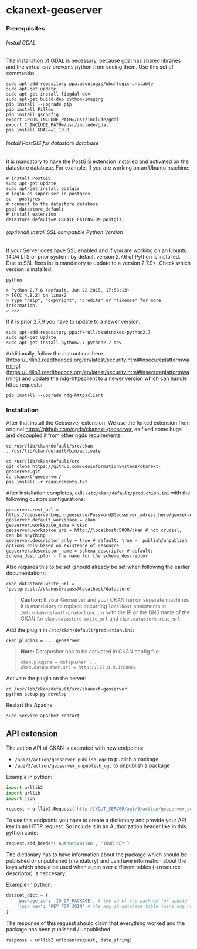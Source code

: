 # ckanext-geoserver

### Prerequisites

###### Install GDAL
The installation of GDAL is necessary, because gdal has shared libraries and the virtual env prevents python from seeing them. Use this set of commands:

```
sudo apt-add-repository ppa:ubuntugis/ubuntugis-unstable 
sudo apt-get update 
sudo apt-get install libgdal-dev
sudo apt-get build-dep python-imaging
pip install --upgrade pip
pip install Pillow
pip install gsconfig
export CPLUS_INCLUDE_PATH=/usr/include/gdal
export C_INCLUDE_PATH=/usr/include/gdal
pip install GDAL==1.10.0
```

###### Install PostGIS for datastore database
It is mandatory to have the PostGIS extension installed and activated on the datastore database. For example, if you are working on an Ubuntu machine:

```
# install PostGIS
sudo apt-get update
sudo apt-get install postgis
# login as superuser in postgres 
su - postgres
# connect to the datastore database
psql datastore_default
# install extension
datastore_default=# CREATE EXTENSION postgis;
```

###### (optional) Install SSL compatible Python Version
If your Server does have SSL enabled and if you are working on an Ubuntu 14.04 LTS or prior system: by default version 2.7.6 of Python is installed. Due to SSL fixes ist is mandatory to update to a version 2.7.9+. Check which version is installed: 

```
python 

> Python 2.7.6 (default, Jun 22 2015, 17:58:13) 
> [GCC 4.8.2] on linux2
> Type "help", "copyright", "credits" or "license" for more information.
> >>> 

```

If it is prior 2.7.9 you have to update to a newer version:

```
sudo apt-add-repository ppa:fkrull/deadsnakes-python2.7
sudo apt-get update
sudo apt-get install python2.7 python2.7-dev
```

Additionally,  follow the instructions here [https://urllib3.readthedocs.org/en/latest/security.html#insecureplatformwarning](https://urllib3.readthedocs.org/en/latest/security.html#insecureplatformwarning) and update the ndg-httpsclient to a newer version which can handle https requests:

```
pip install --upgrade ndg-httpsclient
```


### Installation

After that install the Geoserver extension. We use the forked extension from original https://github.com/ngds/ckanext-geoserver,  as fixed some bugs and decoupled it from other ngds requirements.   

```
cd /usr/lib/ckan/default/src/ckan
. /usr/lib/ckan/default/bin/activate

cd /usr/lib/ckan/default/src
git clone https://github.com/GeoinformationSystems/ckanext-geoserver.git
cd ckanext-geoserver/
pip install -r requirements.txt
```

After installation completes, edit `/etc/ckan/default/production.ini` with the following custom configurations:

```
geoserver.rest_url = https://geoserverLogin:geoserverPassword@Geoserver_adress_here/geoserver/rest
geoserver.default_workspace = ckan
geoserver.workspace_name = ckan
geoserver.workspace_uri = http://localhost:5000/ckan # not crucial, can be anything
geoserver.descriptor_only = true # default: true -  publish/unpublish options only based on existence of resource 
geoserver.descriptor_name = schema_descriptor # default: schema_descriptor - the name for the schema_descriptor
```

Also requires this to be set (should already be set when following the earlier documentation):

```
ckan.datastore.write_url = 'postgresql://ckanuser:pass@localhost/datastore'
```

> **Caution:**
> If your Geoserver and your CKAN run on separate machines it is mandatory to replace occurring `localhost` statements in `/etc/ckan/default/production.ini` with the IP or the DNS name of the CKAN for `ckan.datastore.write_url` and `ckan.datastore.read_url`.   

Add the plugin in `/etc/ckan/default/production.ini`:

```
ckan.plugins = ... geoserver
```

> **Note:**
> Datapusher has to be activated in CKAN config file:
> 
> ```
> ckan.plugins = datapusher ...
> ckan.datapusher.url = http://127.0.0.1:8800/
> ```

Activate the plugin on the server:

```
cd /usr/lib/ckan/default/src/ckanext-geoserver
python setup.py develop
```

Restart the Apache

```
sudo service apache2 restart 
```
## API extension

The action API of CKAN is extended with new endpoints:

* `/api/3/action/geoserver_publish_ogc` to publish a package
* `/api/3/action/geoserver_unpublish_ogc` to unpublish a package

Example in python:

```python
import urllib2
import urllib
import json

request = urllib2.Request('http://YOUT_SERVER/api/3/action/geoserver_publish_ogc')
```

To use this endpoints you have to create a dictionary and provide your API key in an HTTP request. So include it in an Authorization header like in this python code:

```python
request.add_header('Authorization', 'YOUR KEY')
```

The dictionary has to have information about the package which should be published or unpublished [mandatory] and can have information about the keys which should be used when a join over different tables (->resource descriptor) is neccesary. 

Example in python:

```python
dataset_dict = {
	'package_id': 'ID_OF_PACKAGE', # the id of the package for update
	'join_key': 'KEY_FOR_JOIN' # the key if database table joins are neccesary
}
```

The response of this request should claim that everything worked and the package has been published / unpublished

```python
response = urllib2.urlopen(request, data_string)
``` 
